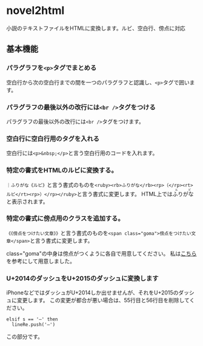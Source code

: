# novel2html
小説のテキストファイルをHTMLに変換します。ルビ、空白行、傍点に対応

## 基本機能

### パラグラフを```<p>```タグでまとめる
空白行から次の空白行までの間を一つのパラグラフと認識し、```<p>```タグで囲います。

### パラグラフの最後以外の改行には```<br />```タグをつける
パラグラフの最後以外の改行には```<br />```タグをつけます。

### 空白行に空白行用のタグを入れる
空白行には```<p>&nbsp;</p>```と言う空白行用のコードを入れます。

### 特定の書式をHTMLのルビに変換する。
```｜ふりがな《ルビ》```と言う書式のものを```<ruby><rb>ふりがな</rb><rp>（</rp><rt>ルビ</rt><rp>）</rp></ruby>```と言う書式に変更します。
HTML上では<ruby><rb>ふりがな</rb><rp>（</rp><rt>ルビ</rt><rp>）</rp></ruby>と表示されます。

### 特定の書式に傍点用のクラスを追加する。
```《《傍点をつけたい文章》》```と言う書式のものを```<span class="goma">傍点をつけたい文章</span>```と言う書式に変更します。

class="goma"の中身は傍点がつくように各自で用意してください。
私は[こちら](https://github.com/takamin/bauten)を参考にして用意しました。

### U+2014のダッシュをU+2015のダッシュに変換します
iPhoneなどではダッシュがU+2014しか出せませんが、それをU+2015のダッシュに変更します。
この変更が都合が悪い場合は、55行目と56行目を削除してください。
```
elsif s == '—' then
  lineRe.push('―')
```
この部分です。
